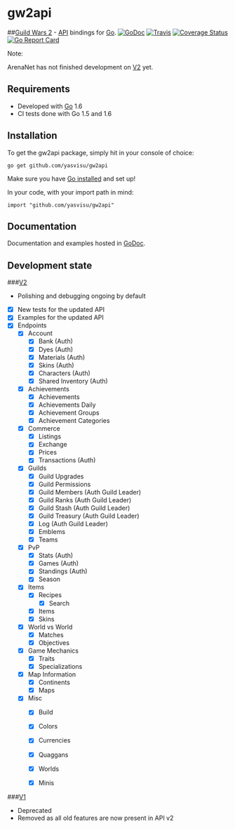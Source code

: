 # gw2api

##[Guild Wars 2](https://www.guildwars2.com/en-gb/) - [API](http://wiki.guildwars2.com/wiki/API:Main) bindings for [Go](http://golang.org/).
[![GoDoc](https://godoc.org/github.com/yasvisu/gw2api?status.png)](https://godoc.org/github.com/yasvisu/gw2api)
[![Travis](https://travis-ci.org/lhw/gw2api.svg)](https://travis-ci.org/lhw/gw2api)
[![Coverage Status](https://coveralls.io/repos/lhw/gw2api/badge.svg?branch=master&service=github)](https://coveralls.io/github/lhw/gw2api?branch=master)
[![Go Report Card](https://goreportcard.com/badge/github.com/yasvisu/gw2api)](https://goreportcard.com/report/github.com/yasvisu/gw2api)


Note:

ArenaNet has not finished development on [V2](http://wiki.guildwars2.com/wiki/API:2) yet.

## Requirements

* Developed with [Go](http://golang.org/) 1.6
* CI tests done with Go 1.5 and 1.6

## Installation
To get the gw2api package, simply hit in your console of choice:

    go get github.com/yasvisu/gw2api

Make sure you have [Go installed](http://golang.org/doc/install) and set up!

In your code, with your import path in mind:

    import "github.com/yasvisu/gw2api"

## Documentation
Documentation and examples hosted in [GoDoc](http://godoc.org/github.com/yasvisu/gw2api).


## Development state
###[V2](http://wiki.guildwars2.com/wiki/API:2)
* Polishing and debugging ongoing by default
* [x] New tests for the updated API
* [x] Examples for the updated API
* [x] Endpoints
    * [x] Account
        * [x] Bank (Auth)
        * [x] Dyes (Auth)
        * [x] Materials (Auth)
        * [x] Skins (Auth)
        * [x] Characters (Auth)
        * [x] Shared Inventory (Auth)
    * [x] Achievements
      * [x] Achievements
      * [x] Achievements Daily
      * [x] Achievement Groups
      * [x] Achievement Categories
    * [x] Commerce
      * [x] Listings
      * [x] Exchange
      * [x] Prices
      * [x] Transactions (Auth)
    * [x] Guilds
      * [x] Guild Upgrades
      * [x] Guild Permissions
      * [x] Guild Members (Auth Guild Leader)
      * [x] Guild Ranks (Auth Guild Leader)
      * [x] Guild Stash (Auth Guild Leader)
      * [x] Guild Treasury (Auth Guild Leader)
      * [x] Log (Auth Guild Leader)
      * [x] Emblems
      *  [x] Teams
    * [x] PvP
      * [x] Stats (Auth)
      * [x] Games (Auth)
      * [x] Standings (Auth)
      * [x] Season
    * [x] Items
      * [x] Recipes
        * [x] Search
      * [x] Items
      * [x] Skins
    * [x] World vs World
      * [x] Matches
      * [x] Objectives
    * [x] Game Mechanics
      * [x] Traits
      * [x] Specializations
    * [x] Map Information
      * [x] Continents
      * [x] Maps
    * [x] Misc
      * [x] Build
      * [x] Colors
      * [x] Currencies
      * [x] Quaggans
      * [x] Worlds
      * [x] Minis


###[V1](http://wiki.guildwars2.com/wiki/API:1)

* Deprecated
* Removed as all old features are now present in API v2
